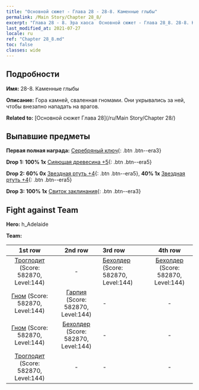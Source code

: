 ```yaml
---
title: "Основной сюжет - Глава 28 - 28-8. Каменные глыбы"
permalink: /Main Story/Chapter 28_8/
excerpt: "Глава 28 - 8. Эра хаоса  Основной сюжет - Глава 28_8. 28-8. Каменные глыбы"
last_modified_at: 2021-07-27
locale: ru
ref: "Chapter 28_8.md"
toc: false
classes: wide
---
```


## Подробности

 **Имя:** 28-8. Каменные глыбы

 **Описание:** Гора камней, сваленная гномами. Они укрывались за ней, чтобы внезапно нападать на врагов.

 **Related to:** [Основной сюжет Глава 28](/ru/Main Story/Chapter 28/)

## Выпавшие предметы

 **Первая полная награда:** [Серебряный ключ](/ItemsRU/con_693/){: .btn .btn--era3}

 **Drop 1:** **100% 1x** [Сияющая древесина +5](/ItemsRU/mat_97/){: .btn .btn--era5}

 **Drop 2:** **60% 0x** [Звездная ртуть +4](/ItemsRU/mat_91/){: .btn .btn--era5}, **40% 1x** [Звездная ртуть +4](/ItemsRU/mat_91/){: .btn .btn--era5}

 **Drop 3:** **100% 1x** [Свиток заклинания](/ItemsRU/con_694/){: .btn .btn--era3}


## Fight against Team
 **Hero:** h_Adelaide

 **Team:**


  | 1st row | 2nd row | 3rd row | 4th row |
  |:----:|:----:|:----|:----:|
  | [Троглодит](/ru/units/Troglodyte/) (Score: 582870, Level:144)  | - | [Бехолдер](/ru/units/Beholder/) (Score: 582870, Level:144)  | [Бехолдер](/ru/units/Beholder/) (Score: 582870, Level:144)  |
  | [Гном](/ru/units/Dwarf/) (Score: 582870, Level:144)  | [Гарпия](/ru/units/Harpy/) (Score: 582870, Level:144)  | - | - |
  | [Гном](/ru/units/Dwarf/) (Score: 582870, Level:144)  | [Бехолдер](/ru/units/Beholder/) (Score: 582870, Level:144)  | - | - |
  | [Троглодит](/ru/units/Troglodyte/) (Score: 582870, Level:144)  | - | - | - |



